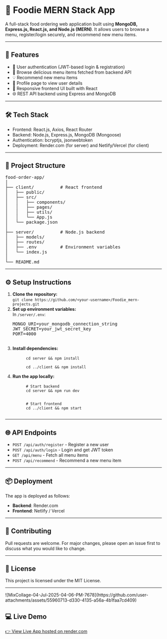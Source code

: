 <h1>🍔 Foodie MERN Stack App</h1>

<p>A full-stack food ordering web application built using <strong>MongoDB, Express.js, React.js, and Node.js (MERN)</strong>. It allows users to browse a menu, register/login securely, and recommend new menu items.</p>

<hr />

<h2>🚀 Features</h2>
<ul>
  <li>🔐 User authentication (JWT-based login & registration)</li>
  <li>📖 Browse delicious menu items fetched from backend API</li>
  <li>💡 Recommend new menu items</li>
  <li>👤 Profile page to view user details</li>
  <li>🎨 Responsive frontend UI built with React</li>
  <li>🌐 REST API backend using Express and MongoDB</li>
</ul>

<hr />

<h2>🛠️ Tech Stack</h2>
<ul>
  <li>Frontend: React.js, Axios, React Router</li>
  <li>Backend: Node.js, Express.js, MongoDB (Mongoose)</li>
  <li>Authentication: bcryptjs, jsonwebtoken</li>
  <li>Deployment: Render.com (for server) and Netlify/Vercel (for client)</li>
</ul>

<hr />

<h2>📂 Project Structure</h2>

<pre>
food-order-app/
│
├── client/          # React frontend
│   ├── public/
│   ├── src/
│   │   ├── components/
│   │   ├── pages/
│   │   ├── utils/
│   │   └── App.js
│   └── package.json
│
├── server/          # Node.js backend
│   ├── models/
│   ├── routes/
│   ├── .env         # Environment variables
│   └── index.js
│
└── README.md
</pre>

<hr />

<h2>⚙️ Setup Instructions</h2>

<ol>
  <li><strong>Clone the repository:</strong><br />
    <code>git clone https://github.com/&lt;your-username&gt;/Foodie_mern-projects.git</code>
  </li>
  <li><strong>Set up environment variables:</strong><br />
    In <code>/server/.env</code>:
    <pre>
MONGO_URI=your_mongodb_connection_string
JWT_SECRET=your_jwt_secret_key
PORT=4000
    </pre>
  </li>
  <li><strong>Install dependencies:</strong><br />
    <code>
      cd server && npm install<br />
      cd ../client && npm install
    </code>
  </li>
  <li><strong>Run the app locally:</strong><br />
    <code>
      # Start backend
      cd server && npm run dev<br /><br />
      # Start frontend
      cd ../client && npm start
    </code>
  </li>
</ol>

<hr />

<h2>🌐 API Endpoints</h2>

<ul>
  <li><code>POST /api/auth/register</code> - Register a new user</li>
  <li><code>POST /api/auth/login</code> - Login and get JWT token</li>
  <li><code>GET /api/menu</code> - Fetch all menu items</li>
  <li><code>POST /api/recommend</code> - Recommend a new menu item</li>
</ul>

<hr />

<h2>📦 Deployment</h2>
<p>The app is deployed as follows:</p>
<ul>
  <li><strong>Backend</strong>: Render.com</li>
  <li><strong>Frontend</strong>: Netlify / Vercel</li>
</ul>

<hr />

<h2>🙌 Contributing</h2>
<p>Pull requests are welcome. For major changes, please open an issue first to discuss what you would like to change.</p>

<hr />

<h2>📜 License</h2>
<p>This project is licensed under the MIT License.</p>

<hr />
![MixCollage-04-Jul-2025-04-06-PM-7678](https://github.com/user-attachments/assets/55960713-d330-4135-a56a-4b1faa7cd409)


<h2>💻 Live Demo</h2>
<p><a href="https://foodie-frontend-v05k.onrender.com/" target="_blank">👉 View Live App hosted on render.com</a></p>
